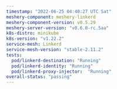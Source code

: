 ```yaml
---
timestamp: "2022-06-25 04:40:27 UTC Sat"
meshery-component: meshery-linkerd
meshery-component-version: v0.5.29
meshery-server-version: "v0.6.0-rc.5aa"
k8s-distro: minikube
k8s-version: "v1.22.2"
service-mesh: Linkerd
service-mesh-version: "stable-2.11.2"
tests:
  pod/linkerd-destination: "Running"
  pod/linkerd-identity: "Running"
  pod/linkerd-proxy-injector:  "Running"
overall-status: "passing"
---
```

